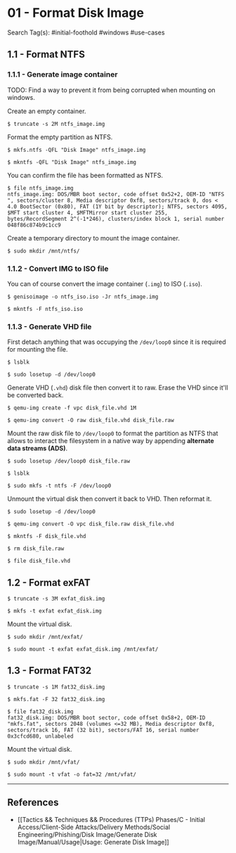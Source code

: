 # 01 - Format Disk Image

Search Tag(s): #initial-foothold #windows #use-cases

## 1.1 - Format NTFS

### 1.1.1 - Generate image container

TODO: Find a way to prevent it from being corrupted when mounting on windows.

Create an empty container.

```
$ truncate -s 2M ntfs_image.img
```

Format the empty partition as NTFS.

```
$ mkfs.ntfs -QFL "Disk Image" ntfs_image.img

$ mkntfs -QFL "Disk Image" ntfs_image.img
```

You can confirm the file has been formatted as NTFS.

```
$ file ntfs_image.img
ntfs_image.img: DOS/MBR boot sector, code offset 0x52+2, OEM-ID "NTFS    ", sectors/cluster 8, Media descriptor 0xf8, sectors/track 0, dos < 4.0 BootSector (0x80), FAT (1Y bit by descriptor); NTFS, sectors 4095, $MFT start cluster 4, $MFTMirror start cluster 255, bytes/RecordSegment 2^(-1*246), clusters/index block 1, serial number 048f86c874b9c1cc9
```

Create a temporary directory to mount the image container.

```
$ sudo mkdir /mnt/ntfs/
```

### 1.1.2 -  Convert IMG to ISO file

You can of course convert the image container (`.img`) to ISO (`.iso`).

```
$ genisoimage -o ntfs_iso.iso -Jr ntfs_image.img

$ mkntfs -F ntfs_iso.iso
```

### 1.1.3 -  Generate VHD file

First detach anything that was occupying the `/dev/loop0` since it is required for mounting the file.

```
$ lsblk

$ sudo losetup -d /dev/loop0
```

Generate VHD (`.vhd`) disk file then convert it to raw. Erase the VHD since it'll be converted back.

```
$ qemu-img create -f vpc disk_file.vhd 1M

$ qemu-img convert -O raw disk_file.vhd disk_file.raw
```

Mount the raw disk file to `/dev/loop0` to format the partition as NTFS that allows to interact the filesystem in a native way by appending **alternate data streams (ADS)**.

```
$ sudo losetup /dev/loop0 disk_file.raw

$ lsblk

$ sudo mkfs -t ntfs -F /dev/loop0
```

Unmount the virtual disk then convert it back to VHD. Then reformat it.

```
$ sudo losetup -d /dev/loop0

$ qemu-img convert -O vpc disk_file.raw disk_file.vhd

$ mkntfs -F disk_file.vhd

$ rm disk_file.raw

$ file disk_file.vhd
```

## 1.2 - Format exFAT

```
$ truncate -s 3M exfat_disk.img

$ mkfs -t exfat exfat_disk.img
```

Mount the virtual disk.

```
$ sudo mkdir /mnt/exfat/

$ sudo mount -t exfat exfat_disk.img /mnt/exfat/
```

##  1.3 - Format FAT32

```
$ truncate -s 1M fat32_disk.img

$ mkfs.fat -F 32 fat32_disk.img

$ file fat32_disk.img 
fat32_disk.img: DOS/MBR boot sector, code offset 0x58+2, OEM-ID "mkfs.fat", sectors 2048 (volumes <=32 MB), Media descriptor 0xf8, sectors/track 16, FAT (32 bit), sectors/FAT 16, serial number 0x3cfcd680, unlabeled
```

Mount the virtual disk.

```
$ sudo mkdir /mnt/vfat/

$ sudo mount -t vfat -o fat=32 /mnt/vfat/
```

---
## References

- [[Tactics && Techniques && Procedures (TTPs) Phases/C - Initial Access/Client-Side Attacks/Delivery Methods/Social Engineering/Phishing/Disk Image/Generate Disk Image/Manual/Usage|Usage: Generate Disk Image]]